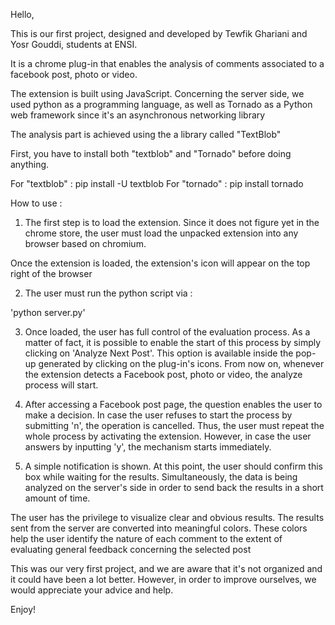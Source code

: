 Hello,

This is our first project, designed and developed by Tewfik Ghariani and Yosr Gouddi, students at ENSI.

It is a chrome plug-in that enables the analysis of comments associated to a facebook post, photo or video.

The extension is built using JavaScript. Concerning the server side, we used python as a programming language, as well as Tornado as a Python web framework since it's an asynchronous networking library

The analysis part is achieved using the a library called "TextBlob"

First, you have to install both "textblob" and "Tornado" before doing anything.

For "textblob"  : pip install -U textblob
For "tornado" : pip install tornado

How to use :

1) The first step is to load the extension. Since it does not figure yet in the chrome store, the user must load the unpacked extension into any browser based on chromium.

Once the extension is loaded, the extension's icon will appear on the top right of the browser

2) The user must run the python script via :

'python server.py'

3) Once loaded, the user has full control of the evaluation process. As a matter of fact, it is possible to enable the start of this process by simply clicking on 'Analyze Next Post'. This option is available inside the pop-up generated by clicking on the plug-in's icons. From now on, whenever the extension detects a Facebook post, photo or video, the analyze process will start.

4) After accessing a Facebook post page, the question enables the user to make a decision. In case the user refuses to start the process by submitting 'n', the operation is cancelled. Thus, the user must repeat the whole process by activating the extension. However, in case the user answers by inputting 'y', the mechanism starts immediately.

5) A simple notification is shown. At this point, the user should confirm this box while waiting for the results. Simultaneously, the data is being analyzed on the server's side in order to send back the results in a short amount of time.

 The user has the privilege to visualize clear and obvious results. The results sent from the server are converted into meaningful colors. These colors help the user identify the nature of each comment to the extent of evaluating general feedback concerning the selected post

This was our very first project, and we are aware that it's not organized and it could have been a lot better. However, in order to improve ourselves, we would appreciate your advice and help.

Enjoy!
